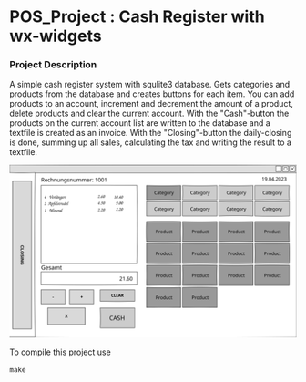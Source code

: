 # POS_Project : Cash Register with wx-widgets

### Project Description

A simple cash register system with squlite3 database.
Gets categories and products from the database and creates buttons for each item.
You can add products to an account, increment and decrement the amount of a product, delete products and clear the current account.
With the "Cash"-button the products on the current account list are written to the database and a textfile is created as an invoice.
With the "Closing"-button the daily-closing is done, summing up all sales, calculating the tax and writing the result to a textfile.

![Wireframe](images/cash.svg)

To compile this project use 
```
make
```
